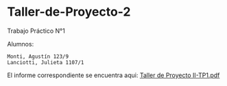 # Taller-de-Proyecto-2
Trabajo Práctico N°1

Alumnos:
	
	Monti, Agustín 123/9
	Lanciotti, Julieta 1107/1


El informe correspondiente se encuentra aqui: [Taller de Proyecto II-TP1.pdf](/Taller%20de%20Proyecto%20II-TP1.pdf)
